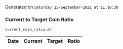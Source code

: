 Generated on `Saturday 25-September-2021 at 11:10:38`

### Current to Target Coin Ratio
`current_coin_ratio.sh`

Date|Current|Target|Ratio
---|---|---|---
